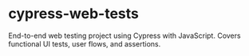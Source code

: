 # cypress-web-tests
End-to-end web testing project using Cypress with JavaScript. Covers functional UI tests, user flows, and assertions.

